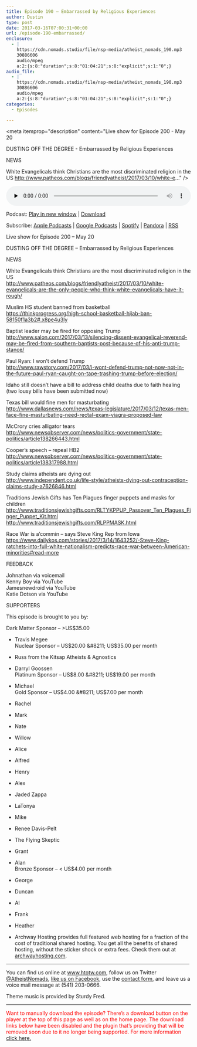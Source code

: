 ```yaml
---
title: ﻿Episode 190 – Embarrassed by Religious Experiences
author: Dustin
type: post
date: 2017-03-16T07:00:31+00:00
url: /﻿episode-190-embarrassed/
enclosure:
  - |
    https://cdn.nomads.studio/file/nsp-media/atheist_nomads_190.mp3
    30886606
    audio/mpeg
    a:2:{s:8:"duration";s:8:"01:04:21";s:8:"explicit";s:1:"0";}
audio_file:
  - |
    https://cdn.nomads.studio/file/nsp-media/atheist_nomads_190.mp3
    30886606
    audio/mpeg
    a:2:{s:8:"duration";s:8:"01:04:21";s:8:"explicit";s:1:"0";}
categories:
  - Episodes

---
```

<div itemscope itemtype="http://schema.org/AudioObject">
  <meta itemprop="name" content="﻿Episode 190 &#8211; Embarrassed by Religious Experiences" />
  
  <meta itemprop="uploadDate" content="2017-03-16T01:00:31-06:00" />
  
  <meta itemprop="encodingFormat" content="audio/mpeg" />
  
  <meta itemprop="duration" content="PT1H04M21S" />
  
  <meta itemprop="description" content="Live show for Episode 200 - May 20

DUSTING OFF THE DEGREE - Embarrassed by Religious Experiences

NEWS

White Evangelicals think Christians are the most discriminated religion in the US
http://www.patheos.com/blogs/friendlyatheist/2017/03/10/white-e..." />
  
  <meta itemprop="contentUrl" content="https://dts.podtrac.com/redirect.mp3/cdn.nomads.studio/file/nsp-media/atheist_nomads_190.mp3" />
  
  <meta itemprop="contentSize" content="29.5" />
  </p> 
  
  <div class="powerpress_player" id="powerpress_player_8453">
    <audio class="wp-audio-shortcode" id="audio-1482-197" preload="none" style="width: 100%;" controls="controls"><source type="audio/mpeg" src="https://dts.podtrac.com/redirect.mp3/cdn.nomads.studio/file/nsp-media/atheist_nomads_190.mp3?_=197" /><a href="https://dts.podtrac.com/redirect.mp3/cdn.nomads.studio/file/nsp-media/atheist_nomads_190.mp3">https://dts.podtrac.com/redirect.mp3/cdn.nomads.studio/file/nsp-media/atheist_nomads_190.mp3</a></audio>
  </div>
</div>

<p class="powerpress_links powerpress_links_mp3">
  Podcast: <a href="https://dts.podtrac.com/redirect.mp3/cdn.nomads.studio/file/nsp-media/atheist_nomads_190.mp3" class="powerpress_link_pinw" target="_blank" title="Play in new window" onclick="return powerpress_pinw('https://htotw.com/?powerpress_pinw=1482-podcast');" rel="nofollow">Play in new window</a> | <a href="https://dts.podtrac.com/redirect.mp3/cdn.nomads.studio/file/nsp-media/atheist_nomads_190.mp3" class="powerpress_link_d" title="Download" rel="nofollow" download="atheist_nomads_190.mp3">Download</a>
</p>

<p class="powerpress_links powerpress_subscribe_links">
  Subscribe: <a href="https://podcasts.apple.com/us/podcast/humanists-take-on-the-world/id530050098?mt=2&ls=1" class="powerpress_link_subscribe powerpress_link_subscribe_itunes" target="_blank" title="Subscribe on Apple Podcasts" rel="nofollow">Apple Podcasts</a> | <a href="https://www.google.com/podcasts?feed=aHR0cDovL2F0aGVpc3Rub21hZHMubGlic3luLmNvbS9yc3M%3D" class="powerpress_link_subscribe powerpress_link_subscribe_googleplay" target="_blank" title="Subscribe on Google Podcasts" rel="nofollow">Google Podcasts</a> | <a href="https://open.spotify.com/show/3LzK2xZGike6Tc1GEMtMbr?si=LieN9SNuTpq96smuaUsH8A" class="powerpress_link_subscribe powerpress_link_subscribe_spotify" target="_blank" title="Subscribe on Spotify" rel="nofollow">Spotify</a> | <a href="https://www.pandora.com/podcast/atheist-nomads/PC:10122?corr=62071012&part=ug" class="powerpress_link_subscribe powerpress_link_subscribe_pandora" target="_blank" title="Subscribe on Pandora" rel="nofollow">Pandora</a> | <a href="https://htotw.com/feed/podcast/" class="powerpress_link_subscribe powerpress_link_subscribe_rss" target="_blank" title="Subscribe via RSS" rel="nofollow">RSS</a>
</p>

Live show for Episode 200 &#8211; May 20

DUSTING OFF THE DEGREE &#8211; Embarrassed by Religious Experiences

NEWS

White Evangelicals think Christians are the most discriminated religion in the US  
<a href="http://www.patheos.com/blogs/friendlyatheist/2017/03/10/white-evangelicals-are-the-only-people-who-think-white-evangelicals-have-it-rough/" target="_blank" rel="noopener">http://www.patheos.com/blogs/friendlyatheist/2017/03/10/white-evangelicals-are-the-only-people-who-think-white-evangelicals-have-it-rough/</a>

Muslim HS student banned from basketball  
<a href="https://thinkprogress.org/high-school-basketball-hijab-ban-58150f1a3b2#.x8pe4u3ly" target="_blank" rel="noopener">https://thinkprogress.org/high-school-basketball-hijab-ban-58150f1a3b2#.x8pe4u3ly</a>

Baptist leader may be fired for opposing Trump  
<a href="http://www.salon.com/2017/03/13/silencing-dissent-evangelical-reverend-may-be-fired-from-southern-baptists-post-because-of-his-anti-trump-stance/" target="_blank" rel="noopener">http://www.salon.com/2017/03/13/silencing-dissent-evangelical-reverend-may-be-fired-from-southern-baptists-post-because-of-his-anti-trump-stance/</a>

Paul Ryan: I won&#8217;t defend Trump  
<a href="http://www.rawstory.com/2017/03/i-wont-defend-trump-not-now-not-in-the-future-paul-ryan-caught-on-tape-trashing-trump-before-election/" target="_blank" rel="noopener">http://www.rawstory.com/2017/03/i-wont-defend-trump-not-now-not-in-the-future-paul-ryan-caught-on-tape-trashing-trump-before-election/</a>

Idaho still doesn’t have a bill to address child deaths due to faith healing (two lousy bills have been submitted now)

Texas bill would fine men for masturbating  
<a href="http://www.dallasnews.com/news/texas-legislature/2017/03/12/texas-men-face-fine-masturbating-need-rectal-exam-viagra-proposed-law" target="_blank" rel="noopener">http://www.dallasnews.com/news/texas-legislature/2017/03/12/texas-men-face-fine-masturbating-need-rectal-exam-viagra-proposed-law</a>

McCrory cries alligator tears  
<a href="http://www.newsobserver.com/news/politics-government/state-politics/article138266443.html" target="_blank" rel="noopener">http://www.newsobserver.com/news/politics-government/state-politics/article138266443.html</a>

Cooper&#8217;s speech &#8211; repeal HB2  
<a href="http://www.newsobserver.com/news/politics-government/state-politics/article138317988.html" target="_blank" rel="noopener">http://www.newsobserver.com/news/politics-government/state-politics/article138317988.html</a>

Study claims atheists are dying out  
<a href="http://www.independent.co.uk/life-style/atheists-dying-out-contraception-claims-study-a7626846.html" target="_blank" rel="noopener">http://www.independent.co.uk/life-style/atheists-dying-out-contraception-claims-study-a7626846.html</a>

Traditions Jewish Gifts has Ten Plagues finger puppets and masks for children  
<a href="http://www.traditionsjewishgifts.com/RLTYKPPUP_Passover_Ten_Plagues_Finger_Puppet_Kit.html" target="_blank" rel="noopener">http://www.traditionsjewishgifts.com/RLTYKPPUP_Passover_Ten_Plagues_Finger_Puppet_Kit.html</a>  
<a href="http://www.traditionsjewishgifts.com/RLPPMASK.html" target="_blank" rel="noopener">http://www.traditionsjewishgifts.com/RLPPMASK.html</a>

Race War is a&#8217;commin &#8211; says Steve King Rep from Iowa  
<a href="https://www.dailykos.com/stories/2017/3/14/1643252/-Steve-King-ratchets-into-full-white-nationalism-predicts-race-war-between-American-minorities#read-more" target="_blank" rel="noopener">https://www.dailykos.com/stories/2017/3/14/1643252/-Steve-King-ratchets-into-full-white-nationalism-predicts-race-war-between-American-minorities#read-more</a>

FEEDBACK

Johnathan via voicemail  
Kenny Boy via YouTube  
Jamesnewdroid via YouTube  
Katie Dotson via YouTube

SUPPORTERS

This episode is brought to you by:

Dark Matter Sponsor &#8211; >US$35.00  
* Travis Megee  
Nuclear Sponsor &#8211; US$20.00 &#8211; US$35.00 per month  
* Russ from the Kitsap Atheists & Agnostics  
* Darryl Goossen  
Platinum Sponsor &#8211; US$8.00 &#8211; US$19.00 per month  
* Michael  
Gold Sponsor &#8211; US$4.00 &#8211; US$7.00 per month  
* Rachel  
* Mark  
* Nate  
* Willow  
* Alice  
* Alfred  
* Henry  
* Alex  
* Jaded Zappa  
* LaTonya  
* Mike  
* Renee Davis-Pelt  
* The Flying Skeptic  
* Grant  
* Alan  
Bronze Sponsor &#8211; < US$4.00 per month  
* George  
* Duncan  
* Al  
* Frank  
* Heather

* Archway Hosting provides full featured web hosting for a fraction of the cost of traditional shared hosting. You get all the benefits of shared hosting, without the sticker shock or extra fees. Check them out at <a href="http://archwayhosting.com/" target="_blank" rel="noopener">archwayhosting.com</a>.

<hr width="500" />

You can find us online at <a href="https://www.htotw.com/" target="_blank" rel="noopener">www.htotw.com</a>, follow us on Twitter <a href="https://twitter.com/AtheistNomads" target="_blank" rel="noopener">@AtheistNomads</a>, <a href="https://htotw.com/facebook" target="_blank" rel="noopener">like us on Facebook</a>, use the [contact form](https://htotw.com/contact), and leave us a voice mail message at (541) 203-0666.

Theme music is provided by Sturdy Fred.

* * *

<span style="color: #ff0000;">Want to manually download the episode? There&#8217;s a download button on the player at the top of this page as well as on the home page. The download links below have been disabled and the plugin that&#8217;s providing that will be removed soon due to it no longer being supported. For more information <a href="https://www.htotw.com/2017/old-feeds/">click here.</a></span>